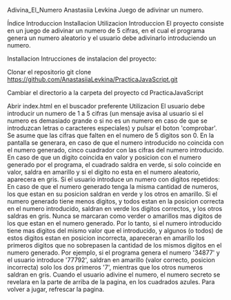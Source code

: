 Adivina_El_Numero Anastasiia Levkina
Juego de adivinar un numero.

Índice
Introduccion
Installacion
Utilizacion
Introduccion
El proyecto consiste en un juego de adivinar un numero de 5 cifras, en el cual el programa genera un numero aleatorio y el usuario debe adivinarlo introduciendo un numero.

Installacion
Intrucciones de instalacion del proyecto:

Clonar el repositorio
git clone https://github.com/AnastasiiaLevkina/PracticaJavaScript.git

Cambiar el directorio a la carpeta del proyecto
cd PracticaJavaScript

Abrir index.html en el buscador preferente
Utilizacion
El usuario debe introducir un numero de 1 a 5 cifras (un mensaje avisa al usuario si el numero es demasiado grande o si no es un numero en caso de que se introduzcan letras o caracteres especiales) y pulsar el boton 'comprobar'. Se asume que las cifras que falten en el numero de 5 digitos son 0.
En la pantalla se generara, en caso de que el numero introducido no coincida con el numero generado, cinco cuadrador con las cifras del numero introducido. En caso de que un digito coincida en valor y posicion con el numero generado por el programa, el cuadrado saldra en verde, si solo coincide en valor, saldra en amarillo y si el digito no esta en el numero aleatorio, aparecera en gris. 
Si el usuario introduce un numero con digitos repetidos: 
En caso de que el numero generado tenga la misma cantidad de numeros, los que estan en su posicion saldran en verde y los otros en amarillo.
Si el numero generado tiene menos digitos, y todos estan en la posicion correcta en el numero introducido, saldran en verde los digitos correctos, y los otros saldras en gris. Nunca se marcaran como verder o amarillos mas digitos de los que estan en el numero generado. Por lo tanto, si el numero introducido tiene mas digitos del mismo valor que el introducido, y algunos (o todos) de estos digitos estan en posicion incorrecta, apareceran en amarillo los primeros digitos que no sobrepasen la cantidad de los mismos digitos en el numero generado. Por ejemplo, si el programa genera el numero '34877' y el usuario introduce '77792', saldran en amarillo (valor correcto, posicion incorrecta) solo los dos primeros '7', mientras que los otros numeros saldran en gris.
Cuando el usuario adivine el numero, el numero secreto se revelara en la parte de arriba de la pagina, en los cuadrados azules. Para volver a jugar, refrescar la pagina. 
